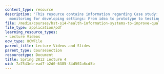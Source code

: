 ```yaml
---
content_type: resource
description: 'This resource contains information regarding Case study: Wireless labor
  monitoring for developing settings: From idea to prototype to testing and beyond.'
file: /media/courses/hst-s14-health-information-systems-to-improve-quality-of-care-in-resource-poor-settings-spring-2012/7a7543ebead7b2d0638534d502a6cd5b_MITHST_S14S12_lec09_1204.pdf
file_type: application/pdf
learning_resource_types:
- Lecture Videos
ocw_type: OCWFile
parent_title: Lecture Videos and Slides
parent_type: CourseSection
resourcetype: Document
title: Spring 2012 Lecture 4
uid: 7a7543eb-ead7-b2d0-6385-34d502a6cd5b
---
```

